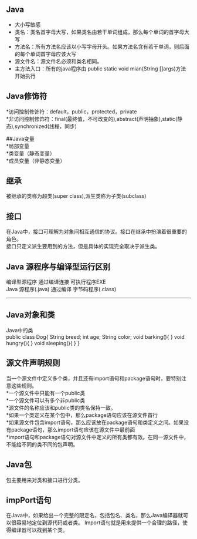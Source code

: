 
 ## Java  

* 大小写敏感  
* 类名：类名首字母大写，如果类名由若干单词组成，那么每个单词的首字母大写  
* 方法名：所有方法名应该以小写字母开头。如果方法名含有若干单词，则后面的每个单词首字母应该大写  
* 源文件名：源文件名必须和类名相同。  
* 主方法入口：所有的java程序由 public static void mian(String []args)方法开始执行  


## Java修饰符  
*访问控制修饰符：default，public，protected，private  
*非访问控制修饰符：final(最终值，不可改变的),abstract(声明抽象),static(静态),synchronized(线程，同步)  

##Java变量  
*局部变量  
*类变量（静态变量）  
*成员变量（非静态变量）  


## 继承  
被继承的类称为超类(super class),派生类称为子类(subclass)  

## 接口  
在Java中，接口可理解为对象间相互通信的协议。接口在继承中扮演着很重要的角色。  
接口只定义派生要用到的方法，但是具体的实现完全取决于派生类。  


## Java 源程序与编译型运行区别  
编译型源程序  通过编译连接    可执行程序EXE  
Java 源程序(.java)   通过编译  字节码程序(.class)  


----------------------------------------------------------------------
## Java对象和类  
Java中的类  
	public class Dog{
		String breed;
		int age;
		String color;
		void barking(){
		}
		void hungry(){
		}
		void sleeping(){
		}
	}
	
	
## 源文件声明规则  
当一个源文件中定义多个类，并且还有import语句和package语句时，要特别注意这些规则。  
*一个源文件中只能有一个public类  
*一个源文件可以有多个非public类  
*源文件的名称应该和public类的类名保持一致。  
*如果一个类定义在某个包中，那么package语句应该在源文件首行   
*如果源文件包含import语句，那么应该放在package语句和类定义之间。如果没有package语句，那么import语句应该在源文件中最前面  
*import语句和package语句对源文件中定义的所有类都有效。在同一源文件中，不能给不同的类不同的包声明。  
	
	
## Java包  
包主要用来对类和接口进行分类。  

## impPort语句  
在Java中，如果给出一个完整的限定名，包括包名、类名，那么Java编译器就可以很容易地定位到源代码或者类。
Import语句就是用来提供一个合理的路径，使得编译器可以找到某个类。  


	
	
	
	
	
	
	
	
	
	
	
	
	
	
	
	
	
	
	
	
	
	
	
	
	
	
	
	
	
	
	
	
	



